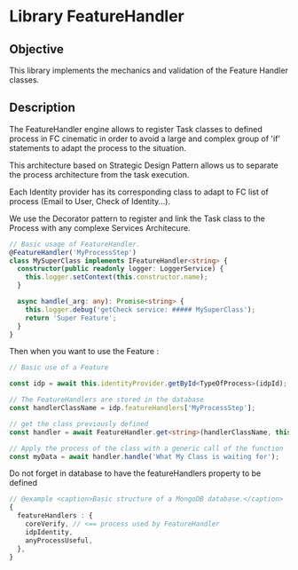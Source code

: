 # Library FeatureHandler

## Objective

This library implements the mechanics and validation of the Feature Handler classes.

## Description

The FeatureHandler engine allows to register Task classes to defined process in FC cinematic in order to avoid a large and complex group of 'if' statements to adapt the process to the situation.

This architecture based on Strategic Design Pattern allows us to separate the process architecture from the task execution.

Each Identity provider has its corresponding class to adapt to FC list of process (Email to User, Check of Identity...).

We use the Decorator pattern to register and link the Task class to the Process with any complexe Services Architecure.

```typescript
// Basic usage of FeatureHandler.
@FeatureHandler('MyProcessStep')
class MySuperClass implements IFeatureHandler<string> {
  constructor(public readonly logger: LoggerService) {
    this.logger.setContext(this.constructor.name);
  }

  async handle(_arg: any): Promise<string> {
    this.logger.debug('getCheck service: ##### MySuperClass');
    return 'Super Feature';
  }
}
```

Then when you want to use the Feature :

```typescript
// Basic use of a Feature

const idp = await this.identityProvider.getById<TypeOfProcess>(idpId);

// The FeatureHandlers are stored in the database
const handlerClassName = idp.featureHandlers['MyProcessStep'];

// get the class previously defined
const handler = await FeatureHandler.get<string>(handlerClassName, this);

// Apply the process of the class with a generic call of the function 'handle'
const myData = await handler.handle('What My Class is waiting for');
```

Do not forget in database to have the featureHandlers property to be defined

```typescript
// @example <caption>Basic structure of a MongoDB database.</caption>
{
  featureHandlers : {
    coreVerify, // <== process used by FeatureHandler
    idpIdentity,
    anyProcessUseful,
  },
}
```
